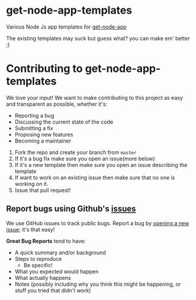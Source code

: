 # get-node-app-templates

Various Node Js app templates for [get-node-app](https://github.com/DarthCucumber/get-node-app)

The existing templates may suck but guess what? you can make em' better ;)

# Contributing to get-node-app-templates
We love your input! We want to make contributing to this project as easy and transparent as possible, whether it's:

- Reporting a bug
- Discussing the current state of the code
- Submitting a fix
- Proposing new features
- Becoming a maintainer

1. Fork the repo and create your branch from `master`
2. If it's a bug fix make sure you open an issue(more below)
3. If it's a new template then make sure you open an issue describing the template
4. If want to work on an existing issue then make sure that no one is working on it. 
6. Issue that pull request!

## Report bugs using Github's [issues](https://github.com/DarthCucumber/get-node-app-templates/issues)
We use GitHub issues to track public bugs. Report a bug by [opening a new issue](); it's that easy!

**Great Bug Reports** tend to have:

- A quick summary and/or background
- Steps to reproduce
  - Be specific!
- What you expected would happen
- What actually happens
- Notes (possibly including why you think this might be happening, or stuff you tried that didn't work)
